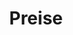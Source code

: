 ---
title: "Preise"
subtitle: ""
# meta description
description: "Dies ist die Metabeschreibung"
draft: false

basic:
  name : "Basis Plan"
  price: "€49"
  price_per : "Monat"
  info : "Ideal für KMUs"
  services:
  - "Express Service"
  - "Customs Clearance"
  - "Time-Critical Services"
  button:
    enable : true
    label : "Kostenlos starten"
    link : "#"
    
professional:
  name : "Professional Plan"
  price: "€49"
  price_per : "Monat"
  info : "Ideal für Professionals"
  services:
  - "Express Service"
  - "Customs Clearance"
  - "Time-Critical Services"
  - "Cloud Service"
  - "Best Dashboard"
  button:
    enable : true
    label : "Kostenlos starten"
    link : "#"
    
business:
  name : "Business Plan"
  price: "€49"
  price_per : "Monat"
  info : "Ideal für Unternehmen"
  services:
  - "Express Service"
  - "Customs Clearance"
  - "Time-Critical Services"
  button:
    enable : true
    label : "Kostenlos starten"
    link : "#"

call_to_action:
  enable : true
  title : "Need a larger plan?"
  image : "images/cta.svg"
  content : "Lorem ipsum dolor sit amet, consectetur adipiscing elit. Consequat tristique eget amet, tempus eu at consecttur."
  button:
    enable : true
    label : "Contact Us"
    link : "contact"
---